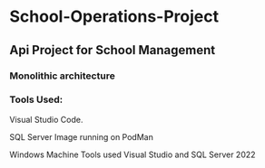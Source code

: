 # School-Operations-Project

## Api Project for School Management

### Monolithic architecture

### Tools Used:

Visual Studio Code.

SQL Server Image running on PodMan

Windows Machine Tools used Visual Studio and SQL Server 2022

